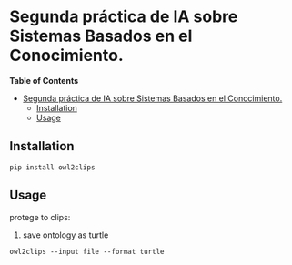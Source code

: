 # Segunda práctica de IA sobre Sistemas Basados en el Conocimiento.

<!-- markdown-toc start - Don't edit this section. Run M-x markdown-toc-refresh-toc -->
**Table of Contents**

- [Segunda práctica de IA sobre Sistemas Basados en el Conocimiento.](#segunda-práctica-de-ia-sobre-sistemas-basados-en-el-conocimiento)
    - [Installation](#installation)
    - [Usage](#usage)

<!-- markdown-toc end -->

## Installation

``` shell
pip install owl2clips
```

## Usage
protege to clips:
1. save ontology as turtle

``` shell
owl2clips --input file --format turtle
```

